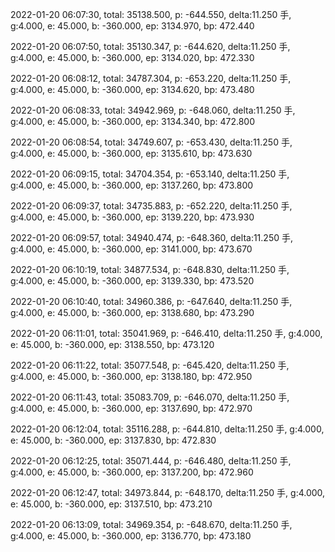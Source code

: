 2022-01-20 06:07:30, total: 35138.500, p: -644.550, delta:11.250 手, g:4.000, e: 45.000, b: -360.000, ep: 3134.970, bp: 472.440

2022-01-20 06:07:50, total: 35130.347, p: -644.620, delta:11.250 手, g:4.000, e: 45.000, b: -360.000, ep: 3134.020, bp: 472.330

2022-01-20 06:08:12, total: 34787.304, p: -653.220, delta:11.250 手, g:4.000, e: 45.000, b: -360.000, ep: 3134.620, bp: 473.480

2022-01-20 06:08:33, total: 34942.969, p: -648.060, delta:11.250 手, g:4.000, e: 45.000, b: -360.000, ep: 3134.340, bp: 472.800

2022-01-20 06:08:54, total: 34749.607, p: -653.430, delta:11.250 手, g:4.000, e: 45.000, b: -360.000, ep: 3135.610, bp: 473.630

2022-01-20 06:09:15, total: 34704.354, p: -653.140, delta:11.250 手, g:4.000, e: 45.000, b: -360.000, ep: 3137.260, bp: 473.800

2022-01-20 06:09:37, total: 34735.883, p: -652.220, delta:11.250 手, g:4.000, e: 45.000, b: -360.000, ep: 3139.220, bp: 473.930

2022-01-20 06:09:57, total: 34940.474, p: -648.360, delta:11.250 手, g:4.000, e: 45.000, b: -360.000, ep: 3141.000, bp: 473.670

2022-01-20 06:10:19, total: 34877.534, p: -648.830, delta:11.250 手, g:4.000, e: 45.000, b: -360.000, ep: 3139.330, bp: 473.520

2022-01-20 06:10:40, total: 34960.386, p: -647.640, delta:11.250 手, g:4.000, e: 45.000, b: -360.000, ep: 3138.680, bp: 473.290

2022-01-20 06:11:01, total: 35041.969, p: -646.410, delta:11.250 手, g:4.000, e: 45.000, b: -360.000, ep: 3138.550, bp: 473.120

2022-01-20 06:11:22, total: 35077.548, p: -645.420, delta:11.250 手, g:4.000, e: 45.000, b: -360.000, ep: 3138.180, bp: 472.950

2022-01-20 06:11:43, total: 35083.709, p: -646.070, delta:11.250 手, g:4.000, e: 45.000, b: -360.000, ep: 3137.690, bp: 472.970

2022-01-20 06:12:04, total: 35116.288, p: -644.810, delta:11.250 手, g:4.000, e: 45.000, b: -360.000, ep: 3137.830, bp: 472.830

2022-01-20 06:12:25, total: 35071.444, p: -646.480, delta:11.250 手, g:4.000, e: 45.000, b: -360.000, ep: 3137.200, bp: 472.960

2022-01-20 06:12:47, total: 34973.844, p: -648.170, delta:11.250 手, g:4.000, e: 45.000, b: -360.000, ep: 3137.510, bp: 473.210

2022-01-20 06:13:09, total: 34969.354, p: -648.670, delta:11.250 手, g:4.000, e: 45.000, b: -360.000, ep: 3136.770, bp: 473.180